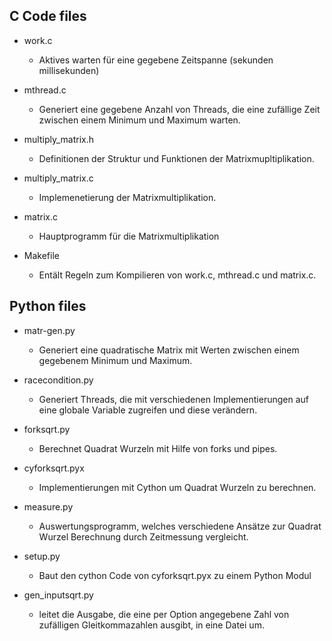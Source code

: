 ## C Code files
* work.c
    * Aktives warten für eine gegebene Zeitspanne (sekunden millisekunden)

* mthread.c
    * Generiert eine gegebene Anzahl von Threads, die eine zufällige Zeit zwischen einem Minimum und Maximum warten.

* multiply_matrix.h
    * Definitionen der Struktur und Funktionen der Matrixmupltiplikation.

* multiply_matrix.c
    * Implemenetierung der Matrixmultiplikation.

* matrix.c
    * Hauptprogramm für die Matrixmultiplikation

* Makefile
    * Entält Regeln zum Kompilieren von work.c, mthread.c und matrix.c.

## Python files
* matr-gen.py
    * Generiert eine quadratische Matrix mit Werten zwischen einem gegebenem Minimum und Maximum.

* racecondition.py
    * Generiert Threads, die mit verschiedenen Implementierungen auf eine globale Variable zugreifen und diese verändern. 

* forksqrt.py
    * Berechnet Quadrat Wurzeln mit Hilfe von forks und pipes.

* cyforksqrt.pyx
    * Implementierungen mit Cython um Quadrat Wurzeln zu berechnen.

* measure.py
    * Auswertungsprogramm, welches verschiedene Ansätze zur Quadrat Wurzel Berechnung durch Zeitmessung vergleicht.

* setup.py
    * Baut den cython Code von cyforksqrt.pyx zu einem Python Modul

* gen_inputsqrt.py
    *  leitet die Ausgabe, die eine per Option angegebene Zahl von zufälligen Gleitkommazahlen ausgibt, in eine Datei um.

